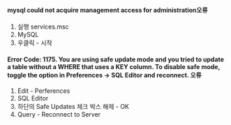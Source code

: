 #### mysql could not acquire management access for administration오류

1. 실행 services.msc
2. MySQL  
3. 우클릭 - 시작



#### Error Code: 1175. You are using safe update mode and you tried to update a table without a WHERE that uses a KEY column.  To disable safe mode, toggle the option in Preferences -> SQL Editor and reconnect. 오류

1. Edit - Perferences
2. SQL Editor  
3. 하단의 Safe Updates 체크 박스 해제 - OK
4. Query - Reconnect to Server
